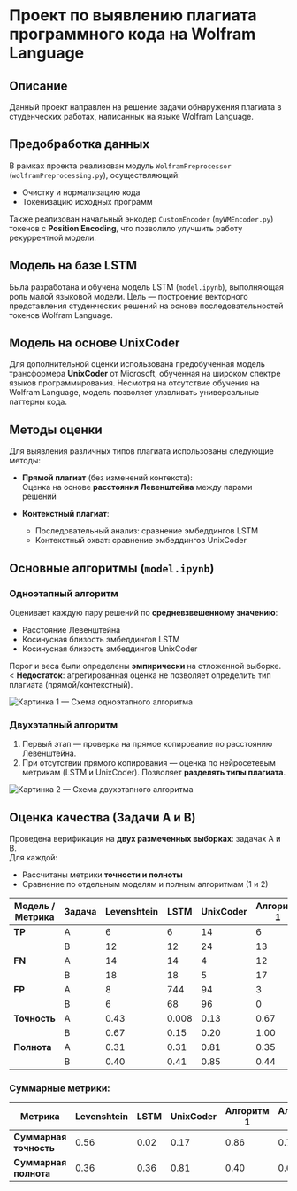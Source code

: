 # Проект по выявлению плагиата программного кода на Wolfram Language
## Описание
Данный проект направлен на решение задачи обнаружения плагиата в студенческих работах, написанных на языке Wolfram Language.
## Предобработка данных
В рамках проекта реализован модуль `WolframPreprocessor` (`wolframPreprocessing.py`), осуществляющий:
- Очистку и нормализацию кода
- Токенизацию исходных программ

Также реализован начальный энкодер `CustomEncoder` (`myWMEncoder.py`) токенов с **Position Encoding**, что позволило улучшить работу рекуррентной модели.

## Модель на базе LSTM
Была разработана и обучена модель LSTM (`model.ipynb`), выполняющая роль малой языковой модели. Цель — построение векторного представления студенческих решений на основе последовательностей токенов Wolfram Language.

## Модель на основе UnixCoder
Для дополнительной оценки использована предобученная модель трансформера **UnixCoder** от Microsoft, обученная на широком спектре языков программирования. Несмотря на отсутствие обучения на Wolfram Language, модель позволяет улавливать универсальные паттерны кода.

## Методы оценки
Для выявления различных типов плагиата использованы следующие методы:
- **Прямой плагиат** (без изменений контекста):  
  Оценка на основе **расстояния Левенштейна** между парами решений

- **Контекстный плагиат**:
  - Последовательный анализ: сравнение эмбеддингов LSTM
  - Контекстный охват: сравнение эмбеддингов UnixCoder
 
## Основные алгоритмы (`model.ipynb`)
### Одноэтапный алгоритм
Оценивает каждую пару решений по **средневзвешенному значению**:
- Расстояние Левенштейна
- Косинусная близость эмбеддингов LSTM
- Косинусная близость эмбеддингов UnixCoder

Порог и веса были определены **эмпирически** на отложенной выборке.
< **Недостаток**: агрегированная оценка не позволяет определить тип плагиата (прямой/контекстный).

![Картинка 1 — Схема одноэтапного алгоритма](https://github.com/user-attachments/assets/04a307f2-a9e8-4a53-90e3-2ec6e22145d0)

### Двухэтапный алгоритм
1. Первый этап — проверка на прямое копирование по расстоянию Левенштейна.
2. При отсутствии прямого копирования — оценка по нейросетевым метрикам (LSTM и UnixCoder).
Позволяет **разделять типы плагиата**.

![Картинка 2 — Схема двухэтапного алгоритма](https://github.com/user-attachments/assets/c5c61854-231d-4df4-aab3-aacaf5069b1f)


## Оценка качества (Задачи А и B)

Проведена верификация на **двух размеченных выборках**: задачах A и B.  
Для каждой:
- Рассчитаны метрики **точности и полноты**
- Сравнение по отдельным моделям и полным алгоритмам (1 и 2)

| Модель / Метрика       | Задача | Levenshtein | LSTM | UnixCoder | Алгоритм 1 | Алгоритм 2 |
|------------------------|--------|-------------|------|------------|------------|------------|
| **TP**| A      | 6           | 6    | 14         | 6          | 12         |
|                        | B      | 12          | 12   | 24         | 13         | 18         |
| **FN**| A     | 14          | 14   | 4          | 12         | 6          |
|                        | B      | 18          | 18   | 5          | 17         | 12         |
| **FP**| A     | 8           | 744  | 94         | 3          | 6          |
|                        | B      | 6           | 68   | 96         | 0          | 5          |
| **Точность**           | A      | 0.43        | 0.008| 0.13       | 0.67       | 0.67       |
|                        | B      | 0.67        | 0.15 | 0.20       | 1.00       | 0.81       |
| **Полнота**            | A      | 0.31        | 0.31 | 0.81       | 0.35       | 0.70       |
|                        | B      | 0.40        | 0.41 | 0.85       | 0.44       | 0.61       |


### Суммарные метрики:

| Метрика               | Levenshtein | LSTM | UnixCoder | Алгоритм 1 | Алгоритм 2 |
|-----------------------|-------------|------|------------|------------|------------|
| **Суммарная точность**| 0.56        | 0.02 | 0.17       | 0.86       | 0.73       |
| **Суммарная полнота** | 0.36        | 0.36 | 0.81       | 0.40       | 0.62       |
